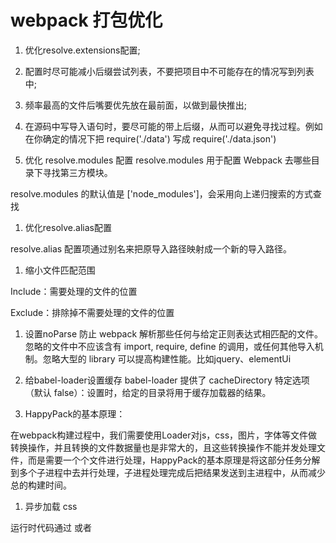 # webpack 打包优化

1. 优化resolve.extensions配置;

1. 配置时尽可能减小后缀尝试列表，不要把项目中不可能存在的情况写到列表中;

1. 频率最高的文件后嘴要优先放在最前面，以做到最快推出;

1. 在源码中写导入语句时，要尽可能的带上后缀，从而可以避免寻找过程。例如在你确定的情况下把 require('./data') 写成 require('./data.json')

1. 优化 resolve.modules 配置
resolve.modules 用于配置 Webpack 去哪些目录下寻找第三方模块。

resolve.modules 的默认值是 ['node_modules']，会采用向上递归搜索的方式查找

1. 优化resolve.alias配置

resolve.alias 配置项通过别名来把原导入路径映射成一个新的导入路径。

1. 缩小文件匹配范围

Include：需要处理的文件的位置

Exclude：排除掉不需要处理的文件的位置

1. 设置noParse
防止 webpack 解析那些任何与给定正则表达式相匹配的文件。忽略的文件中不应该含有 import, require, define 的调用，或任何其他导入机制。忽略大型的 library 可以提高构建性能。比如jquery、elementUi

1. 给babel-loader设置缓存
babel-loader 提供了 cacheDirectory 特定选项（默认 false）：设置时，给定的目录将用于缓存加载器的结果。

1. HappyPack的基本原理：

在webpack构建过程中，我们需要使用Loader对js，css，图片，字体等文件做转换操作，并且转换的文件数据量也是非常大的，且这些转换操作不能并发处理文件，而是需要一个个文件进行处理，HappyPack的基本原理是将这部分任务分解到多个子进程中去并行处理，子进程处理完成后把结果发送到主进程中，从而减少总的构建时间。

1. 异步加载 css

运行时代码通过 <link> 或者<style> 标签检测已经添加的 CSS。

```js
function recursiveIssuer(m) {
  if (m.issuer) {
    return recursiveIssuer(m.issuer);
  } else if (m.name) {
    return m.name;
  } else {
    return false;
  }
}
const MiniCssExtractPlugin = require('mini-css-extract-plugin');
  optimization: {
    splitChunks: {
      cacheGroups: {
        fooStyles: {
          name: 'foo',
          test: (m,c,entry = 'foo') => m.constructor.name === 'CssModule' && recursiveIssuer(m) === entry,
          chunks: 'all',
          enforce: true
        },
        barStyles: {
          name: 'bar',
          test: (m,c,entry = 'bar') => m.constructor.name === 'CssModule' && recursiveIssuer(m) === entry,
          chunks: 'all',
          enforce: true
        }
      }
    }


```

1. 生产模式压缩

```js
  const CssMinimizerPlugin = require('css-minimizer-webpack-plugin');

  optimization: {
    minimizer: [
      // For webpack@5 you can use the `...` syntax to extend existing minimizers (i.e. `terser-webpack-plugin`), uncomment the next line
      // `...`
      new CssMinimizerPlugin(),
    ],
  },
```
